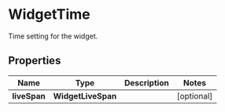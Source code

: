 

# WidgetTime

Time setting for the widget.

## Properties

Name | Type | Description | Notes
------------ | ------------- | ------------- | -------------
**liveSpan** | **WidgetLiveSpan** |  |  [optional]



